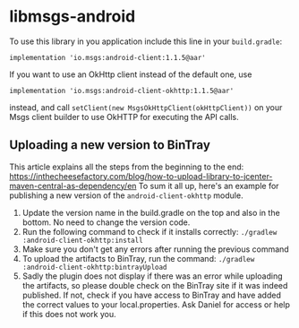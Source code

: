 libmsgs-android
=======================

To use this library in you application include this line in your `build.gradle`:

```
implementation 'io.msgs:android-client:1.1.5@aar'
```

If you want to use an OkHttp client instead of the default one, use

```
implementation 'io.msgs:android-client-okhttp:1.1.5@aar'
```
instead, and call `setClient(new MsgsOkHttpClient(okHttpClient))` on your Msgs client builder to use OkHTTP for executing the API calls.


## Uploading a new version to BinTray

This article explains all the steps from the beginning to the end: https://inthecheesefactory.com/blog/how-to-upload-library-to-jcenter-maven-central-as-dependency/en
To sum it all up, here's an example for publishing a new version of the `android-client-okhttp` module.

  1. Update the version name in the build.gradle on the top and also in the bottom. No need to change the version code.
  2. Run the following command to check if it installs correctly: `./gradlew :android-client-okhttp:install`
  3. Make sure you don't get any errors after running the previous command
  4. To upload the artifacts to BinTray, run the command: `./gradlew :android-client-okhttp:bintrayUpload`
  5. Sadly the plugin does not display if there was an error while uploading the artifacts, so please double check on the BinTray site if it was indeed published. If not, check if you have access to BinTray and have added the correct values to your local.properties. Ask Daniel for access or help if this does not work you.
